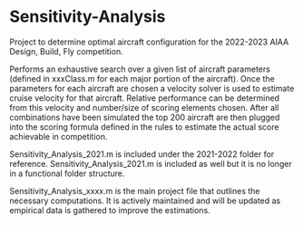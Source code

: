 # Sensitivity-Analysis
Project to determine optimal aircraft configuration for the 2022-2023 AIAA Design, Build, Fly competition.

Performs an exhaustive search over a given list of aircraft parameters (defined in xxxClass.m for each major portion of the aircraft). Once the parameters for each aircraft are chosen a velocity solver is used to estimate cruise velocity for that aircraft. Relative performance can be determined from this velocity and number/size of scoring elements chosen. After all combinations have been simulated the top 200 aircraft are then plugged into the scoring formula defined in the rules to estimate the actual score achievable in competition.

Sensitivity_Analysis_2021.m is included under the 2021-2022 folder for reference. Sensitivity_Analysis_2021.m is included as well but it is no longer in a functional folder structure. 

Sensitivity_Analysis_xxxx.m is the main project file that outlines the necessary computations. It is actively maintained and will be updated as empirical data is gathered to improve the estimations.

